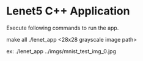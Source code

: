 # Lenet5 C++ Application

Execute following commands to run the app.

make all
./lenet_app <28x28 grayscale image path>

ex: ./lenet_app ../imgs/mnist_test_img_0.jpg
